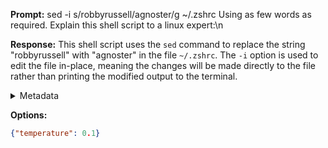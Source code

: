 **Prompt:**
sed -i s/robbyrussell/agnoster/g ~/.zshrc
 Using as few words as required. Explain this shell script to a linux expert:\n

**Response:**
This shell script uses the `sed` command to replace the string "robbyrussell" with "agnoster" in the file `~/.zshrc`. The `-i` option is used to edit the file in-place, meaning the changes will be made directly to the file rather than printing the modified output to the terminal.

<details><summary>Metadata</summary>

- Duration: 8112 ms
- Datetime: 2023-10-12T17:30:43.460569
- Model: gpt-3.5-turbo-0613

</details>

**Options:**
```json
{"temperature": 0.1}
```

